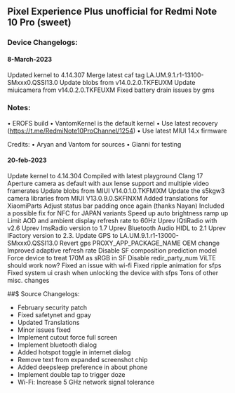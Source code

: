 ## Pixel Experience Plus unofficial for Redmi Note 10 Pro (sweet)

### Device Changelogs:

#### 8-March-2023
Updated kernel to 4.14.307
Merge latest caf tag LA.UM.9.1.r1-13100-SMxxx0.QSSI13.0
Update blobs from v14.0.2.0.TKFEUXM
Update miuicamera from v14.0.2.0.TKFEUXM
Fixed battery drain issues by gms

### Notes:
• EROFS build
• VantomKernel is the default kernel
• Use latest recovery (https://t.me/RedmiNote10ProChannel/1254) 
• Use latest MIUI 14.x firmware

Credits:
• Aryan and Vantom for sources
• Gianni for testing


#### 20-feb-2023
Update kernel to 4.14.304
Compiled with latest playground Clang 17
Aperture camera as default with aux lense support and multiple video framerates
Update blobs from MIUI V14.0.1.0.TKFMIXM
Update the s5kgw3 camera libraries from MIUI V13.0.9.0.SKFINXM
Added translations for XiaomiParts
Adjust status bar padding once again (thanks Nayan)
Included a possible fix for NFC for JAPAN variants
Speed up auto brightness ramp up
Limit AOD and ambient display refresh rate to 60Hz
Uprev IQtiRadio with v2.6
Uprev ImsRadio version to 1.7
Uprev Bluetooth Audio HIDL to 2.1
Uprev IFactory version to 2.3.
Update GPS to LA.UM.9.1.r1-13000-SMxxx0.QSSI13.0
Revert gps PROXY_APP_PACKAGE_NAME OEM change
Improved adaptive refresh rate
Disable SF composition prediction model
Force device to treat 170M as sRGB in SF
Disable redir_party_num
ViLTE should work now?
Fixed an issue with wi-fi
Fixed ripple animation for sfps
Fixed system ui crash when unlocking the device with sfps
Tons of other misc. changes

##$ Source Changelogs:
- February security patch
- Fixed safetynet and gpay
- Updated Translations
- Minor issues fixed
- Implement cutout force full screen
- Implement bluetooth dialog
- Added hotspot toggle in internet dialog
- Remove text from expanded screenshot chip
- Added deepsleep preference in about phone
- Implement double tap to trigger doze
- Wi-Fi: Increase 5 GHz network signal tolerance
